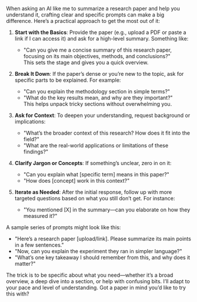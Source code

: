 When asking an AI like me to summarize a research paper and help you understand it, crafting clear and specific prompts can make a big difference. Here’s a practical approach to get the most out of it:

1. **Start with the Basics**: Provide the paper (e.g., upload a PDF or paste a link if I can access it) and ask for a high-level summary. Something like:  
   - "Can you give me a concise summary of this research paper, focusing on its main objectives, methods, and conclusions?"  
   This sets the stage and gives you a quick overview.

2. **Break It Down**: If the paper’s dense or you’re new to the topic, ask for specific parts to be explained. For example:  
   - "Can you explain the methodology section in simple terms?"  
   - "What do the key results mean, and why are they important?"  
   This helps unpack tricky sections without overwhelming you.

3. **Ask for Context**: To deepen your understanding, request background or implications:  
   - "What’s the broader context of this research? How does it fit into the field?"  
   - "What are the real-world applications or limitations of these findings?"  

4. **Clarify Jargon or Concepts**: If something’s unclear, zero in on it:  
   - "Can you explain what [specific term] means in this paper?"  
   - "How does [concept] work in this context?"  

5. **Iterate as Needed**: After the initial response, follow up with more targeted questions based on what you still don’t get. For instance:  
   - "You mentioned [X] in the summary—can you elaborate on how they measured it?"  

A sample series of prompts might look like this:  
- "Here’s a research paper [upload/link]. Please summarize its main points in a few sentences."  
- "Now, can you explain the experiment they ran in simpler language?"  
- "What’s one key takeaway I should remember from this, and why does it matter?"  

The trick is to be specific about what you need—whether it’s a broad overview, a deep dive into a section, or help with confusing bits. I’ll adapt to your pace and level of understanding. Got a paper in mind you’d like to try this with?